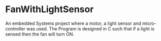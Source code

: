 # FanWithLightSensor
An embedded Systems project where a motor, a light sensor and micro-controller was used. The Program is designed in C such that if a light is sensed then the fan will turn ON.


